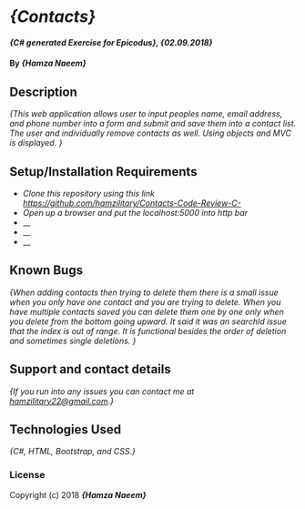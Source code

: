 # _{Contacts}_

#### _{C# generated Exercise for Epicodus}, {02.09.2018}_

#### By _**{Hamza Naeem}**_

## Description

_{This web application allows user to input peoples name, email address, and phone number into a form and submit and save them into a contact list. The user and individually remove contacts as well. Using objects and MVC is displayed. }_

## Setup/Installation Requirements

* _Clone this repository using this link https://github.com/hamzilitary/Contacts-Code-Review-C-_
* _Open up a browser and put the localhost:5000 into http bar_
* __
* __
* __



## Known Bugs

_{When adding contacts then trying to delete them there is a small issue when you only have one contact and you are trying to delete. When you have multiple contacts saved you can delete them one by one only when you delete from the bottom going upward. It said it was an searchId issue that the index is out of range. It is functional besides the order of deletion and sometimes single deletions. }_

## Support and contact details

_{If you run into any issues you can contact me at hamzilitary22@gmail.com.}_

## Technologies Used

_{C#, HTML, Bootstrap, and CSS.}_

### License



Copyright (c) 2018 **_{Hamza Naeem}_**
